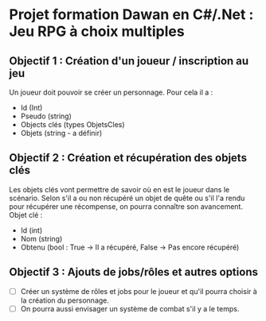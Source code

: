 # Projet formation Dawan en C#/.Net : Jeu RPG à choix multiples

## Objectif 1 : Création d'un joueur / inscription au jeu
Un joueur doit pouvoir se créer un personnage. Pour cela il a :
- Id (Int)
- Pseudo (string)
- Objects clés (types ObjetsCles)
- Objets (string - a définir)

## Objectif 2 : Création et récupération des objets clés
Les objets clés vont permettre de savoir où en est le joueur dans le scénario. Selon s'il a ou non récupéré un objet de quête ou s'il l'a rendu pour récupérer une récompense, on pourra connaître son avancement.
Objet clé :
- Id (int)
- Nom (string)
- Obtenu (bool : True -> Il a récupéré, False -> Pas encore récupéré)

## Objectif 3 : Ajouts de jobs/rôles et autres options
- [ ] Créer un système de rôles et jobs pour le joueur et qu'il pourra choisir à la création du personnage.
- [ ] On pourra aussi envisager un système de combat s'il y a le temps.
